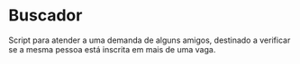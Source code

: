 # Buscador

Script para atender a uma demanda de alguns amigos, destinado a verificar se a mesma pessoa está inscrita em mais de uma vaga.
